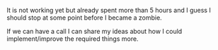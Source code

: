 It is not working yet but already spent more than 5 hours and I guess I should stop at some point before I became a zombie.

If we can have a call I can share my ideas about how I could implement/improve the required things more.